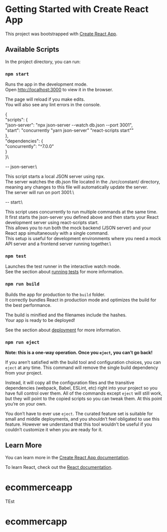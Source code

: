 # Getting Started with Create React App

This project was bootstrapped with [Create React App](https://github.com/facebook/create-react-app).

## Available Scripts

In the project directory, you can run:

### `npm start`

Runs the app in the development mode.\
Open [http://localhost:3000](http://localhost:3000) to view it in the browser.

The page will reload if you make edits.\
You will also see any lint errors in the console.


{\
  "scripts": {\
    "json-server": "npx json-server --watch db.json --port 3001", \
    "start": "concurrently \"yarn json-server\" \"react-scripts start\"" \
  },\
  "dependencies": {\
    "concurrently": "^7.0.0" \
  }\
}\

-- json-server:\

This script starts a local JSON server using npx.\
The server watches the db.json file located in the ./src/constant/ directory, meaning any changes to this file will automatically update the server.\
The server will run on port 3001.\

-- start:\

This script uses concurrently to run multiple commands at the same time.\
It first starts the json-server you defined above and then starts your React development server using react-scripts start.\
This allows you to run both the mock backend (JSON server) and your React app simultaneously with a single command.\
This setup is useful for development environments where you need a mock API server and a frontend server running together.\

### `npm test`

Launches the test runner in the interactive watch mode.\
See the section about [running tests](https://facebook.github.io/create-react-app/docs/running-tests) for more information.

### `npm run build`

Builds the app for production to the `build` folder.\
It correctly bundles React in production mode and optimizes the build for the best performance.

The build is minified and the filenames include the hashes.\
Your app is ready to be deployed!

See the section about [deployment](https://facebook.github.io/create-react-app/docs/deployment) for more information.

### `npm run eject`

**Note: this is a one-way operation. Once you `eject`, you can’t go back!**

If you aren’t satisfied with the build tool and configuration choices, you can `eject` at any time. This command will remove the single build dependency from your project.

Instead, it will copy all the configuration files and the transitive dependencies (webpack, Babel, ESLint, etc) right into your project so you have full control over them. All of the commands except `eject` will still work, but they will point to the copied scripts so you can tweak them. At this point you’re on your own.

You don’t have to ever use `eject`. The curated feature set is suitable for small and middle deployments, and you shouldn’t feel obligated to use this feature. However we understand that this tool wouldn’t be useful if you couldn’t customize it when you are ready for it.

## Learn More

You can learn more in the [Create React App documentation](https://facebook.github.io/create-react-app/docs/getting-started).

To learn React, check out the [React documentation](https://reactjs.org/).

# ecommerceapp

TEst
# ecommercapp
